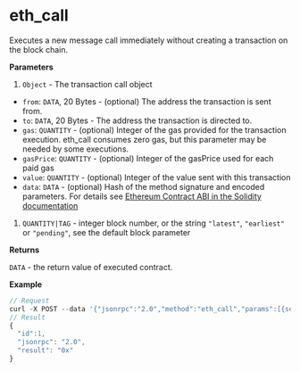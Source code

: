 # eth\_call

Executes a new message call immediately without creating a transaction on the block chain.

**Parameters**

1. `Object` - The transaction call object

* `from`: `DATA`, 20 Bytes - (optional) The address the transaction is sent from.
* `to`: `DATA`, 20 Bytes - The address the transaction is directed to.
* `gas`: `QUANTITY` - (optional) Integer of the gas provided for the transaction execution. eth\_call consumes zero gas, but this parameter may be needed by some executions.
* `gasPrice`: `QUANTITY` - (optional) Integer of the gasPrice used for each paid gas
* `value`: `QUANTITY` - (optional) Integer of the value sent with this transaction
* `data`: `DATA` - (optional) Hash of the method signature and encoded parameters. For details see [Ethereum Contract ABI in the Solidity documentation](https://docs.soliditylang.org/en/latest/abi-spec.html)

1. `QUANTITY|TAG` - integer block number, or the string `"latest"`, `"earliest"` or `"pending"`, see the default block parameter

**Returns**

`DATA` - the return value of executed contract.

**Example**

```js
// Request
curl -X POST --data '{"jsonrpc":"2.0","method":"eth_call","params":[{see above}],"id":1}'
// Result
{
  "id":1,
  "jsonrpc": "2.0",
  "result": "0x"
}
```
